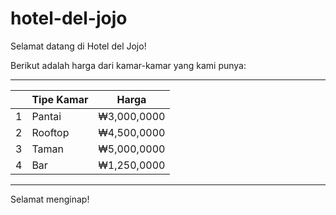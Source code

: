 # hotel-del-jojo

Selamat datang di Hotel del Jojo!

Berikut adalah harga dari kamar-kamar yang kami punya:

--------------------------------
|   | Tipe Kamar |    Harga    |
|---|------------|-------------|
| 1 | Pantai     | ₩3,000,0000 |
| 2 | Rooftop    | ₩4,500,0000 |
| 3 | Taman      | ₩5,000,0000 |
| 4 | Bar        | ₩1,250,0000 |
--------------------------------

Selamat menginap!
